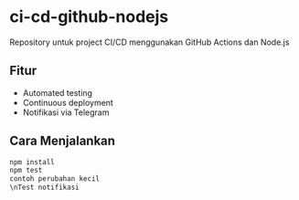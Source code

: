 # ci-cd-github-nodejs

Repository untuk project CI/CD menggunakan GitHub Actions dan Node.js

## Fitur
- Automated testing
- Continuous deployment
- Notifikasi via Telegram

## Cara Menjalankan
```bash
npm install
npm test
contoh perubahan kecil
\nTest notifikasi

